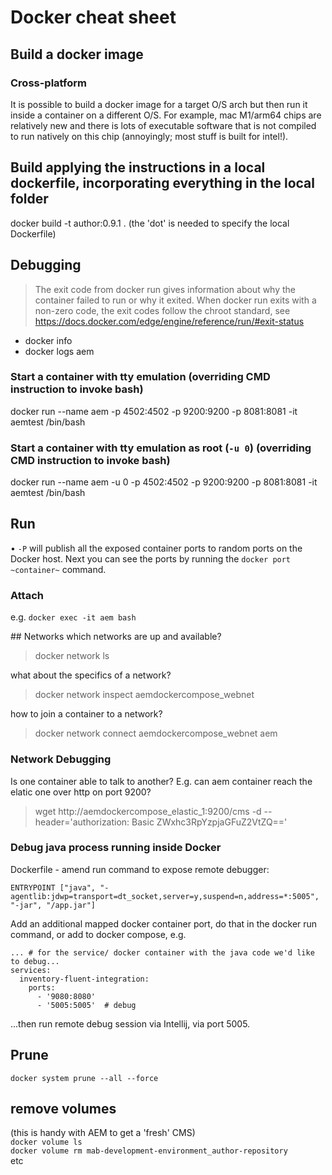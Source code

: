 # Docker cheat sheet

## Build a docker image
### Cross-platform
It is possible to build a docker image for a target O/S arch but then run it inside a container on a different O/S.
For example, mac M1/arm64 chips are relatively new and there is lots of executable software that is not compiled to run natively on this chip (annoyingly; most stuff is built for intel!).

## Build applying the instructions in a local dockerfile, incorporating everything in the local folder
docker build -t author:0.9.1 . (the 'dot' is needed to specify the local Dockerfile)

## Debugging
> The exit code from docker run gives information about why the container failed to run or why it exited. When docker run exits with a non-zero code, the exit codes follow the chroot standard, see https://docs.docker.com/edge/engine/reference/run/#exit-status
* docker info
* docker logs aem

### Start a container with tty emulation (overriding CMD instruction to invoke bash)
docker run --name aem -p 4502:4502 -p 9200:9200 -p 8081:8081 -it  aemtest /bin/bash
### Start a container with tty emulation as root (`-u 0`) (overriding CMD instruction to invoke bash)
docker run --name aem -u 0 -p 4502:4502 -p 9200:9200 -p 8081:8081 -it  aemtest /bin/bash

## Run
• `-P` will publish all the exposed container ports to random ports on the Docker host.  Next you can see the ports by running the `docker port ~container~` command.

### Attach
e.g. `docker exec -it aem bash`

## Networks
which networks are up and available?
> docker network ls

what about the specifics of a network?
> docker network inspect aemdockercompose_webnet

how to join a container to a network?
> docker network connect aemdockercompose_webnet aem

### Network Debugging
Is one container able to talk to another?  E.g. can aem container reach the elatic one over http on port 9200?
> wget http://aemdockercompose_elastic_1:9200/cms -d --header='authorization: Basic ZWxhc3RpYzpjaGFuZ2VtZQ=='

### Debug java process running inside Docker
Dockerfile - amend run command to expose remote debugger:
```
ENTRYPOINT ["java", "-agentlib:jdwp=transport=dt_socket,server=y,suspend=n,address=*:5005", "-jar", "/app.jar"]
```
Add an additional mapped docker container port, do that in the docker run command, or add to docker compose, e.g.
```
... # for the service/ docker container with the java code we'd like to debug...
services:
  inventory-fluent-integration:
    ports:
      - '9080:8080'
      - '5005:5005'  # debug
```
...then run remote debug session via Intellij, via port 5005.

## Prune  
`docker system prune --all --force`
## remove volumes
(this is handy with AEM to get a 'fresh' CMS)  
`docker volume ls`   
`docker volume rm mab-development-environment_author-repository`   
etc
